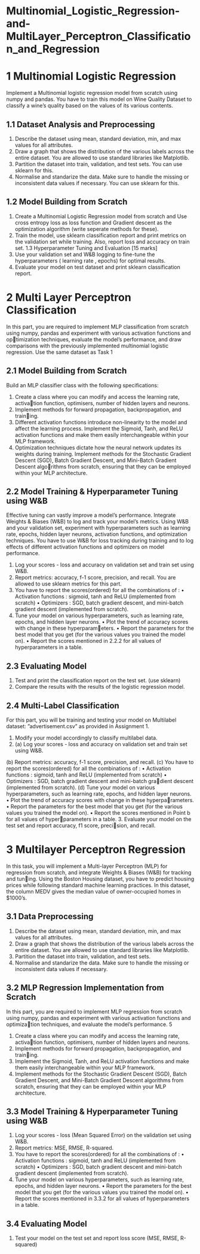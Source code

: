 # Multinomial_Logistic_Regression-and-MultiLayer_Perceptron_Classification_and_Regression
# 1 Multinomial Logistic Regression
Implement a Multinomial logistic regression model from scratch using numpy
and pandas. You have to train this model on Wine Quality Dataset to classify
a wine’s quality based on the values of its various contents.
## 1.1 Dataset Analysis and Preprocessing 
1. Describe the dataset using mean, standard deviation, min, and max values
for all attributes.
2. Draw a graph that shows the distribution of the various labels across the
entire dataset. You are allowed to use standard libraries like Matplotlib.
3. Partition the dataset into train, validation, and test sets. You can use
sklearn for this.
4. Normalise and standarize the data. Make sure to handle the missing or
inconsistent data values if necessary. You can use sklearn for this.

## 1.2 Model Building from Scratch 
1. Create a Multinomial Logistic Regression model from scratch and Use
cross entropy loss as loss function and Gradient descent as the optimization
algorithm (write seperate methods for these).
2. Train the model, use sklearn classification report and print metrics on the
validation set while training. Also, report loss and accuracy on train set.
1.3 Hyperparameter Tuning and Evaluation [15 marks]
1. Use your validation set and W&B logging to fine-tune the hyperparameters
( learning rate , epochs) for optimal results.
2. Evaluate your model on test dataset and print sklearn classification report.
   
# 2 Multi Layer Perceptron Classification
In this part, you are required to implement MLP classification from scratch
using numpy, pandas and experiment with various activation functions and optimization techniques, evaluate the model’s performance, and draw comparisons
with the previously implemented multinomial logistic regression.
Use the same dataset as Task 1
## 2.1 Model Building from Scratch 
Build an MLP classifier class with the following specifications:
1. Create a class where you can modify and access the learning rate, activation function, optimisers, number of hidden layers and neurons.
2. Implement methods for forward propagation, backpropagation, and training.
3. Different activation functions introduce non-linearity to the model and
affect the learning process. Implement the Sigmoid, Tanh, and ReLU
activation functions and make them easily interchangeable within your
MLP framework.
4. Optimization techniques dictate how the neural network updates its weights
during training. Implement methods for the Stochastic Gradient Descent
(SGD), Batch Gradient Descent, and Mini-Batch Gradient Descent algorithms from scratch, ensuring that they can be employed within your MLP
architecture.

## 2.2 Model Training & Hyperparameter Tuning using W&B

Effective tuning can vastly improve a model’s performance. Integrate Weights
& Biases (W&B) to log and track your model’s metrics. Using W&B and your
validation set, experiment with hyperparameters such as learning rate, epochs,
hidden layer neurons, activation functions, and optimization techniques. You
have to use W&B for loss tracking during training and to log effects of different
activation functions and optimizers on model performance.
1. Log your scores - loss and accuracy on validation set and train set using
W&B.
2. Report metrics: accuracy, f-1 score, precision, and recall. You are allowed
to use sklearn metrics for this part.
3. You have to report the scores(ordered) for all the combinations of :
• Activation functions : sigmoid, tanh and ReLU (implemented from
scratch)
• Optimizers : SGD, batch gradient descent, and mini-batch gradient
descent (implemented from scratch).
4. Tune your model on various hyperparameters, such as learning rate, epochs,
and hidden layer neurons.
• Plot the trend of accuracy scores with change in these hyperparameters.
• Report the parameters for the best model that you get (for the various
values you trained the model on).
• Report the scores mentioned in 2.2.2 for all values of hyperparameters
in a table.
## 2.3 Evaluating Model 
1. Test and print the classification report on the test set. (use sklearn)
2. Compare the results with the results of the logistic regression model.
## 2.4 Multi-Label Classification 
For this part, you will be training and testing your model on Multilabel dataset:
”advertisement.csv” as provided in Assignment 1.
1. Modify your model accordingly to classify multilabel data.
2. (a) Log your scores - loss and accuracy on validation set and train set
using W&B.

(b) Report metrics: accuracy, f-1 score, precision, and recall.
(c) You have to report the scores(ordered) for all the combinations of :
• Activation functions : sigmoid, tanh and ReLU (implemented
from scratch)
• Optimizers : SGD, batch gradient descent and mini-batch gradient descent (implemented from scratch).
(d) Tune your model on various hyperparameters, such as learning rate,
epochs, and hidden layer neurons.
• Plot the trend of accuracy scores with change in these hyperparameters.
• Report the parameters for the best model that you get (for the
various values you trained the model on).
• Report the scores mentioned in Point b for all values of hyperparameters in a table.
3. Evaluate your model on the test set and report accuracy, f1 score, precision, and recall.

# 3 Multilayer Perceptron Regression
In this task, you will implement a Multi-layer Perceptron (MLP) for regression
from scratch, and integrate Weights & Biases (W&B) for tracking and tuning. Using the Boston Housing dataset, you have to predict housing prices
while following standard machine learning practices. In this dataset, the column
MEDV gives the median value of owner-occupied homes in $1000’s.
## 3.1 Data Preprocessing 
1. Describe the dataset using mean, standard deviation, min, and max values
for all attributes.
2. Draw a graph that shows the distribution of the various labels across the
entire dataset. You are allowed to use standard libraries like Matplotlib.
3. Partition the dataset into train, validation, and test sets.
4. Normalise and standarize the data. Make sure to handle the missing or
inconsistent data values if necessary.
## 3.2 MLP Regression Implementation from Scratch
In this part, you are required to implement MLP regression from scratch using
numpy, pandas and experiment with various activation functions and optimization techniques, and evaluate the model’s performance.
5
1. Create a class where you can modify and access the learning rate, activation function, optimisers, number of hidden layers and neurons.
2. Implement methods for forward propagation, backpropagation, and training.
3. Implement the Sigmoid, Tanh, and ReLU activation functions and make
them easily interchangeable within your MLP framework.
4. Implement methods for the Stochastic Gradient Descent (SGD), Batch
Gradient Descent, and Mini-Batch Gradient Descent algorithms from scratch,
ensuring that they can be employed within your MLP architecture.
## 3.3 Model Training & Hyperparameter Tuning using W&B
1. Log your scores - loss (Mean Squared Error) on the validation set using
W&B.
2. Report metrics: MSE, RMSE, R-squared.
3. You have to report the scores(ordered) for all the combinations of :
• Activation functions : sigmoid, tanh and ReLU (implemented from
scratch)
• Optimizers : SGD, batch gradient descent and mini-batch gradient
descent (implemented from scratch).
4. Tune your model on various hyperparameters, such as learning rate, epochs,
and hidden layer neurons.
• Report the parameters for the best model that you get (for the various
values you trained the model on).
• Report the scores mentioned in 3.3.2 for all values of hyperparameters
in a table.
## 3.4 Evaluating Model 
1. Test your model on the test set and report loss score (MSE, RMSE, R-squared)
